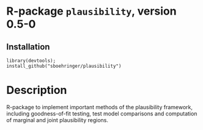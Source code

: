 # R-package `plausibility`, version 0.5-0
## Installation
```{r}
library(devtools);
install_github("sboehringer/plausibility")
```

# Description
R-package to implement important methods of the plausibility framework, including goodness-of-fit testing, test model comparisons and computation of marginal and joint plausibility regions.
